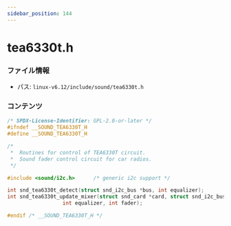 ```yaml
---
sidebar_position: 144
---
```

# tea6330t.h

### ファイル情報

- パス: `linux-v6.12/include/sound/tea6330t.h`

### コンテンツ

```h
/* SPDX-License-Identifier: GPL-2.0-or-later */
#ifndef __SOUND_TEA6330T_H
#define __SOUND_TEA6330T_H

/*
 *  Routines for control of TEA6330T circuit.
 *  Sound fader control circuit for car radios.
 */

#include <sound/i2c.h>		/* generic i2c support */

int snd_tea6330t_detect(struct snd_i2c_bus *bus, int equalizer);
int snd_tea6330t_update_mixer(struct snd_card *card, struct snd_i2c_bus *bus,
			      int equalizer, int fader);

#endif /* __SOUND_TEA6330T_H */

```
